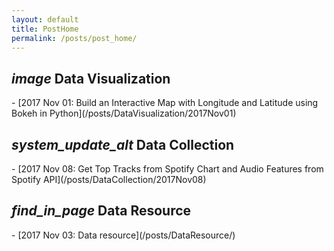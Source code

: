 ```yaml
---
layout: default
title: PostHome
permalink: /posts/post_home/
---
```


<h2> <i class="material-icons">image</i> Data Visualization</h2>
- [2017 Nov 01: Build an Interactive Map with Longitude and Latitude using Bokeh in Python](/posts/DataVisualization/2017Nov01)

<h2> <i class="material-icons">system_update_alt</i> Data Collection</h2>
- [2017 Nov 08: Get Top Tracks from Spotify Chart and Audio Features from Spotify API](/posts/DataCollection/2017Nov08)

<h2> <i class="material-icons md-48">find_in_page</i> Data Resource</h2>
- [2017 Nov 03: Data resource](/posts/DataResource/)
